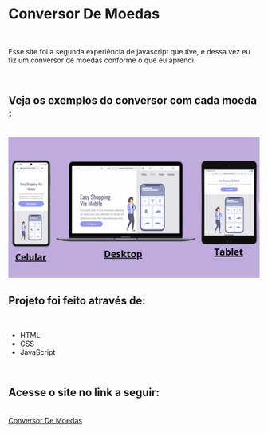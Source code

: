 <h1> Conversor De Moedas</h1>
<br>

<p>Esse site foi a segunda experiência de javascript que tive, e dessa vez eu fiz um conversor de moedas conforme o que eu aprendi.</p>
<br>
<h2>Veja os exemplos do conversor com cada moeda :</h2>
<br>
<img src="https://github.com/Yuripujol/Projeto-De-Responsividade-2/blob/main/Exemplos%20de%20responsividade%201.png?raw=true"/>
<br>
<h2>Projeto foi feito através de: </h2>
<br>
<ul>
<li>HTML</li>
<li>CSS</li>
<li>JavaScript</li>
</ul>

<br>
<h2>Acesse o site no link a seguir:</h2>
<br>
<a href="https://yuripujol.github.io/Projeto-De-Responsividade-2/">Conversor De Moedas</a>




